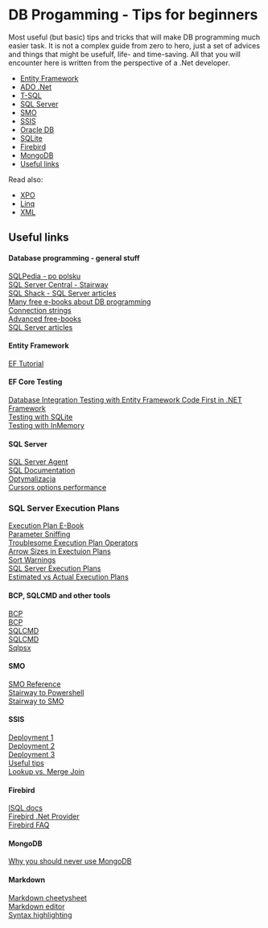 # DB Progamming - Tips for beginners
Most useful (but basic) tips and tricks that will make DB programming much easier task. It is not a complex guide from zero to hero, just a set of advices and things that might be usefulf, life- and time-saving. All that you will encounter here is written from the perspective of a .Net developer.

* [Entity Framework](https://github.com/abik11/tips-tricks/blob/master/DB/EntityFramework.md)
* [ADO .Net](https://github.com/abik11/tips-tricks/blob/master/DB/ADONET.md)
* [T-SQL](https://github.com/abik11/tips-tricks/blob/master/DB/T-SQL.md)
* [SQL Server](https://github.com/abik11/tips-tricks/blob/master/DB/SQLServer.md)
* [SMO](https://github.com/abik11/tips-tricks/blob/master/DB/SMO.md)
* [SSIS](https://github.com/abik11/tips-tricks/blob/master/DB/SSIS.md)
* [Oracle DB](https://github.com/abik11/tips-tricks/blob/master/DB/Oracle.md)
* [SQLite](https://github.com/abik11/tips-tricks/blob/master/DB/SQLite.md)
* [Firebird](https://github.com/abik11/tips-tricks/blob/master/DB/Firebird.md)
* [MongoDB](https://github.com/abik11/tips-tricks/blob/master/DB/MongoDB.md)
* [Useful links](#useful-links)

Read also:
* [XPO](https://github.com/abik11/tips-tricks/blob/master/DevExpress/XPO.md)
* [Linq](https://github.com/abik11/tips-tricks/blob/master/CSharp/Linq.md)
* [XML](https://github.com/abik11/tips-tricks/blob/master/CSharp/XML.md)

## Useful links

#### Database programming - general stuff
[SQLPedia - po polsku](http://www.sqlpedia.pl/) <br />
[SQL Server Central - Stairway](http://www.sqlservercentral.com/stairway/) <br />
[SQL Shack - SQL Server articles](https://www.sqlshack.com/)<br />
[Many free e-books about DB programming](https://www.syncfusion.com/resources/techportal/ebooks) <br/>
[Connection strings](https://www.connectionstrings.com/) <br />
[Advanced free-books](https://www.red-gate.com/simple-talk/books/sql-books/) <br />
[SQL Server articles](http://www.sommarskog.se/)<br />

#### Entity Framework
[EF Tutorial](http://www.entityframeworktutorial.net/) <br />

#### EF Core Testing
[Database Integration Testing with Entity Framework Code First in .NET Framework](https://medium.com/@reyronald/database-integration-testing-with-entity-framework-code-first-in-net-framework-2c669153cf03)<br />
[Testing with SQLite](https://docs.microsoft.com/pl-pl/ef/core/miscellaneous/testing/sqlite)<br />
[Testing with InMemory](https://docs.microsoft.com/pl-pl/ef/core/miscellaneous/testing/in-memory)<br />

#### SQL Server
[SQL Server Agent](https://stackoverflow.com/questions/6712811/how-do-i-create-a-step-in-my-sql-server-agent-job-which-will-run-my-ssis-package/6713464#6713464) <br />
[SQL Documentation](https://docs.microsoft.com/pl-pl/sql/#pivot=sdkstools&panel=sdkstools-all) <br />
[Optymalizacja](http://www.sqlpedia.pl/tag/optymalizacja/) <br />
[Cursors options performance](https://sqlperformance.com/2012/09/t-sql-queries/cursor-options)<br />

### SQL Server Execution Plans
[Execution Plan E-Book](https://www.red-gate.com/library/sql-server-execution-plans-2nd-edition)<br />
[Parameter Sniffing](https://bertwagner.com/posts/why-parameter-sniffing-isnt-always-a-bad-thing-but-usually-is/)<br />
[Troublesome Execution Plan Operators](https://bertwagner.com/posts/sql-server-execution-plan-operators/)<br />
[Arrow Sizes in Exectuion Plans](https://www.brentozar.com/archive/2019/06/what-the-arrow-sizes-in-query-plans-really-mean/)<br />
[Sort Warnings](https://www.red-gate.com/simple-talk/sql/performance/never-ignore-a-sort-warning-in-sql-server/
)<br />
[SQL Server Execution Plans](https://www.sqlshack.com/sql-server-execution-plans-overview/)<br />
[Estimated vs Actual Execution Plans](https://www.sqlshack.com/sql-server-estimated-vs-actual-execution-plans/)<br />

#### BCP, SQLCMD and other tools
[BCP](https://docs.microsoft.com/en-us/sql/relational-databases/import-export/import-and-export-bulk-data-by-using-the-bcp-utility-sql-server) <br />
[BCP](http://www.sqlpedia.pl/import-i-export-danych-do-bazy-sql-za-pomoca-bcp/) <br />
[SQLCMD](https://docs.microsoft.com/en-us/sql/tools/sqlcmd-utility) <br />
[SQLCMD](http://www.sqlpedia.pl/tag/sqlcmd/) <br />
[Sqlpsx](http://sqlpsx.codeplex.com/) <br />

#### SMO
[SMO Reference](https://technet.microsoft.com/en-us/library/mt571730.aspx) <br />
[Stairway to Powershell](http://www.sqlservercentral.com/stairway/91327/) <br />
[Stairway to SMO](http://www.sqlservercentral.com/stairway/140967/) <br />

#### SSIS
[Deployment 1](http://sqlmag.com/sql-server-integration-services/ssis-deployment-sql-server-2012) <br />
[Deployment 2](https://www.mssqltips.com/sqlservertip/2450/ssis-project-deployment-model-in-sql-server-2012-part-1-of-2/) <br />
[Deployment 3](https://www.sqlshack.com/deploying-packages-to-sql-server-integration-services-catalog-ssisdb/) <br />
[Useful tips](http://www.itprotoday.com/microsoft-sql-server/5-tips-developing-sql-server-integration-services-packages) <br />
[Lookup vs. Merge Join](https://social.technet.microsoft.com/wiki/contents/articles/32009.ssis-lookup-vs-merge-join.aspx) <br />

#### Firebird
[ISQL docs](https://www.firebirdsql.org/pdfmanual/html/isql.html) <br />
[Firebird .Net Provider](https://www.firebirdsql.org/en/net-provider/) <br />
[Firebird FAQ](http://www.firebirdfaq.org/) <br />

#### MongoDB
[Why you should never use MongoDB](http://www.sarahmei.com/blog/2013/11/11/why-you-should-never-use-mongodb/)<br />

#### Markdown
[Markdown cheetysheet](https://github.com/adam-p/markdown-here/wiki/Markdown-Cheatsheet) <br />
[Markdown editor](https://jbt.github.io/markdown-editor/) <br />
[Syntax highlighting](https://highlightjs.org/static/demo/) <br />
